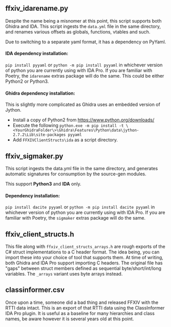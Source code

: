 ﻿## ffxiv_idarename.py
Despite the name being a misnomer at this point, this script supports both Ghidra and IDA. 
This script ingests the `data.yml` file in the same directory, and renames various offsets as globals, functions, vtables and such.

Due to switching to a separate yaml format, it has a dependency on PyYaml. 
 
#### IDA dependency installation:
`pip install pyyaml` or `python -m pip install pyyaml` in whichever version of python you are currently using with IDA Pro.
If you are familiar with Poetry, the `idarename` extras package will do the same.
This could be either Python2 or Python3. 

#### Ghidra dependency installation:
This is slightly more complicated as Ghidra uses an embedded version of Jython. 
- Install a copy of Python2 from https://www.python.org/downloads/
- Execute the following `python.exe -m pip install -t \<YourGhidraFolder\>\Ghidra\Features\Python\data\jython-2.7.2\Lib\site-packages pyyaml`
- Add `FFXIVClientStructs\ida` as a script directory.

## ffxiv_sigmaker.py
This script ingests the data.yml file in the same directory, and generates automatic signatures for consumption by the source-gen modules.

This support **Python3** and **IDA** only.

#### Dependency installation:
`pip install dacite pyyaml` or `python -m pip install dacite pyyaml` in whichever version of python you are currently using with IDA Pro.
If you are familiar with Poetry, the `sigmaker` extras package will do the same.

## ffxiv_client_structs.h
This file along with `ffxiv_client_structs_arrays.h` are rough exports of the C# struct implementations to a C header format.
The idea being, you can import these into your choice of tool that supports them. At time of writing, both Ghidra and IDA Pro support importing C headers.
The original file has "gaps" between struct members defined as sequential byte/short/int/long variables.
The `_arrays` variant uses byte arrays instead.

## classinformer.csv
Once upon a time, someone did a bad thing and released FFXIV with the RTTI data intact.
This is an export of that RTTI data using the ClassInformer IDA Pro plugin.
It is useful as a baseline for many hierarchies and class names, be aware however it is several years old at this point.